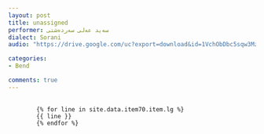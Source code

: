```yaml
---
layout: post
title: unassigned
performer: سەید عەلی سەردەشتی
dialect: Sorani
audio: "https://drive.google.com/uc?export=download&id=1VchObDbc5sqw3Mz_uGgajwhpqKzozWWI"

categories:
- Bend

comments: true
---
```


<div class="language-plaintext highlighter-rouge">
    <div class="highlight">
        <pre class="highlight">
            <code>
        {% for line in site.data.item70.item.lg %}
        {{ line }}
        {% endfor %}
            </code>
        </pre>
    </div>
</div>

